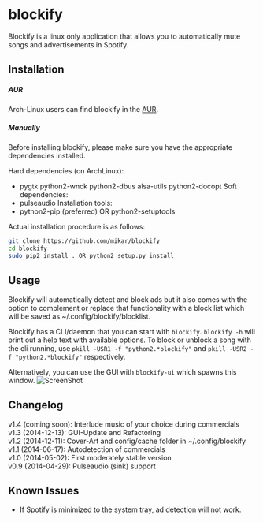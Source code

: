 # blockify
Blockify is a linux only application that allows you to automatically mute songs and advertisements in Spotify.

## Installation
##### AUR
Arch-Linux users can find blockify in the [AUR](https://aur.archlinux.org/packages/blockify/).

##### Manually
Before installing blockify, please make sure you have the appropriate dependencies installed.

Hard dependencies (on ArchLinux):
- pygtk python2-wnck python2-dbus alsa-utils python2-docopt
Soft dependencies:
- pulseaudio
Installation tools:
- python2-pip (preferred) OR python2-setuptools 

Actual installation procedure is as follows:
``` bash
git clone https://github.com/mikar/blockify
cd blockify
sudo pip2 install . OR python2 setup.py install
```

## Usage
Blockify will automatically detect and block ads but it also comes with the option to complement or replace that functionality with a block list which will be saved as ~/.config/blockify/blocklist.  

Blockify has a CLI/daemon that you can start with `blockify`.
`blockify -h` will print out a help text with available options.
To block or unblock a song with the cli running, use `pkill -USR1 -f "python2.*blockify"` and `pkill -USR2 -f "python2.*blockify"` respectively.  

Alternatively, you can use the GUI with `blockify-ui` which spawns this window.
![ScreenShot](http://a.pomf.se/vxnnwo.jpg)  

## Changelog
v1.4 (coming soon): Interlude music of your choice during commercials  
v1.3 (2014-12-13): GUI-Update and Refactoring  
v1.2 (2014-12-11): Cover-Art and config/cache folder in ~/.config/blockify  
v1.1 (2014-06-17): Autodetection of commercials  
v1.0 (2014-05-02): First moderately stable version  
v0.9 (2014-04-29): Pulseaudio (sink) support  

## Known Issues
- If Spotify is minimized to the system tray, ad detection will not work. 
